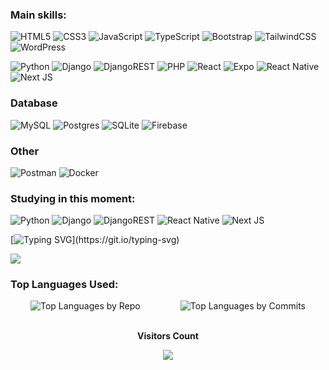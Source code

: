 <!-- <img width=100% src="https://capsule-render.vercel.app/api?type=waving&color=adff2f&height=120&section=header"/> -->

 ### Main skills:
![HTML5](https://img.shields.io/badge/html5-%23E34F26.svg?style=for-the-badge&logo=html5&logoColor=white)
![CSS3](https://img.shields.io/badge/css3-%231572B6.svg?style=for-the-badge&logo=css3&logoColor=white)
![JavaScript](https://img.shields.io/badge/javascript-%23323330.svg?style=for-the-badge&logo=javascript&logoColor=%23F7DF1E)
![TypeScript](https://img.shields.io/badge/typescript-%23007ACC.svg?style=for-the-badge&logo=typescript&logoColor=white)
![Bootstrap](https://img.shields.io/badge/bootstrap-%238511FA.svg?style=for-the-badge&logo=bootstrap&logoColor=white)
![TailwindCSS](https://img.shields.io/badge/tailwindcss-%2338B2AC.svg?style=for-the-badge&logo=tailwind-css&logoColor=white)
![WordPress](https://img.shields.io/badge/WordPress-%23117AC9.svg?style=for-the-badge&logo=WordPress&logoColor=white)

![Python](https://img.shields.io/badge/python-3670A0?style=for-the-badge&logo=python&logoColor=ffdd54)
![Django](https://img.shields.io/badge/django-%23092E20.svg?style=for-the-badge&logo=django&logoColor=white)
![DjangoREST](https://img.shields.io/badge/DJANGO-REST-ff1709?style=for-the-badge&logo=django&logoColor=white&color=ff1709&labelColor=gray)
![PHP](https://img.shields.io/badge/php-%23777BB4.svg?style=for-the-badge&logo=php&logoColor=white)
![React](https://img.shields.io/badge/react-%2320232a.svg?style=for-the-badge&logo=react&logoColor=%2361DAFB)
![Expo](https://img.shields.io/badge/expo-1C1E24?style=for-the-badge&logo=expo&logoColor=#D04A37)
![React Native](https://img.shields.io/badge/react_native-%2320232a.svg?style=for-the-badge&logo=react&logoColor=%2361DAFB)
![Next JS](https://img.shields.io/badge/Next-black?style=for-the-badge&logo=next.js&logoColor=white)

### Database
![MySQL](https://img.shields.io/badge/mysql-%2300f.svg?style=for-the-badge&logo=mysql&logoColor=white)
![Postgres](https://img.shields.io/badge/postgres-%23316192.svg?style=for-the-badge&logo=postgresql&logoColor=white)
![SQLite](https://img.shields.io/badge/sqlite-%2307405e.svg?style=for-the-badge&logo=sqlite&logoColor=white)
![Firebase](https://img.shields.io/badge/firebase-%23039BE5.svg?style=for-the-badge&logo=firebase)

### Other
![Postman](https://img.shields.io/badge/Postman-FF6C37?style=for-the-badge&logo=postman&logoColor=white)
![Docker](https://img.shields.io/badge/docker-%230db7ed.svg?style=for-the-badge&logo=docker&logoColor=white)

<!--
### Hosting/SaaS
![Netlify](https://img.shields.io/badge/netlify-%23000000.svg?style=for-the-badge&logo=netlify&logo=#00C7B7)
![Vercel](https://img.shields.io/badge/vercel-%23000000.svg?style=for-the-badge&logo=vercel&logo=white)


### Version Control
![GitHub](https://img.shields.io/badge/github-%23121011.svg?style=for-the-badge&logo=github&logo=white)
![GitLab](https://img.shields.io/badge/gitlab-%23181717.svg?style=for-the-badge&logo=gitlab&logo=white)
![Bitbucket](https://img.shields.io/badge/bitbucket-%230047B3.svg?style=for-the-badge&logo=bitbucket&logo=white)
-->

### Studying in this moment:
![Python](https://img.shields.io/badge/python-3670A0?style=for-the-badge&logo=python&logo=ffdd54)
![Django](https://img.shields.io/badge/django-%23092E20.svg?style=for-the-badge&logo=django&logo=white)
![DjangoREST](https://img.shields.io/badge/DJANGO-REST-ff1709?style=for-the-badge&logo=django&logo=white&=ff1709&labelColor=gray)
![React Native](https://img.shields.io/badge/react_native-%2320232a.svg?style=for-the-badge&logo=react&logo=%2361DAFB)
![Next JS](https://img.shields.io/badge/Next-black?style=for-the-badge&logo=next.js&logo=white)

<!-- Typewriter -->
[![Typing SVG](https://readme-typing-svg.herokuapp.com?font=Ysabeau&weight=200&size=20&duration=1500&pause=1000&color=aaf&center=true&vCenter=true&multiline=true&random=false&width=890&height=130&lines=Hello!+My+name+is+Yae+Htet+Aung.;I%E2%80%99m+currently+work+as+a+Junior+Frontend+Developer.;I%E2%80%99m+interested+in+Django%2C+React%2C+ReactNative+%26+Nextjs.;I%E2%80%99m+collaborating+on+E-commerece%2C+POS+%26+Business+Web+Apps.)](https://git.io/typing-svg)

<!-- trophies -->
<!-- <p align="center">
  <p align="center"><img align="center" src="https://github-trophies.vercel.app/?username=Yae-Htet-Aung&column=6&theme=algolia" alt="Yae-Htet-Aung" /></p>
</p> -->

<!-- Graph -->
 ![]( https://github-readme-activity-graph.vercel.app/graph?username=Yae-Htet-Aung&theme=react-dark&area=true&hide_border=true#gh-light-mode-only)


### Top Languages Used:
<div align="center" style="display: flex; justify-content: space-around;">
  <img style="display: block;" align="center" src="https://github-profile-summary-cards.vercel.app/api/cards/repos-per-language?username=Yae-Htet-Aung&theme=nord_dark" alt="Top Languages by Repo" />
  <img style="display: block;" align="center" src="https://github-profile-summary-cards.vercel.app/api/cards/most-commit-language?username=Yae-Htet-Aung&theme=nord_dark" alt="Top Languages by Commits" />
</div>
<!--
<div align="center">  
  <img width="49%" height="195px" src="https://github-readme-stats.vercel.app/api?username=Yae-Htet-Aung&show_icons=true&count_private=true&hide_border=true&title_color=fff&icon_color=0000ff&text_color=87ceeb&bg_color=0d1117" alt="Caroline Barbosa github stats" /> 
  <img width="41%" height="195px" src="https://github-readme-stats.vercel.app/api/top-langs/?username=Yae-Htet-Aung&layout=compact&hide_border=true&title_color=fff&text_color=87ceeb&bg_color=0d1117" />
</div>
-->


<!-- 
<div align="center"> 
<a href = "mailto:yaetactaung@gmail.com"> <img src="https://img.shields.io/badge/-Gmail-%23333?style=for-the-badge&logo=gmail&logoColor=white" target="_blank"></a>
<a href="https://www.linkedin.com/in/zayar-naing-525b82296/" target="_blank"><img src="https://img.shields.io/badge/-LinkedIn-%230077B5?style=for-the-badge&logo=linkedin&logoColor=white" style="border-radius: 30px" target="_blank"></a> 
 </div>
 -->


<div align="center">
<br><p align="centre"><b>Visitors Count</b></p>  
<p align="center"><img align="center" src="https://profile-counter.glitch.me/{Yae-Htet-Aung}/count.svg" /></p> 
<br>
</div>

<!-- 
<img width=100% src="https://capsule-render.vercel.app/api?type=waving&color=ff0000&height=120&section=footer"/>
-->

